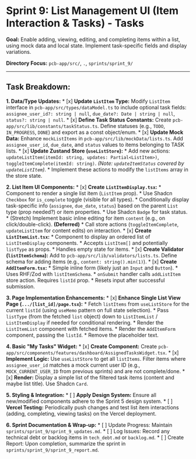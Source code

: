 # Sprint 9: List Management UI (Item Interaction & Tasks) - Tasks

**Goal:** Enable adding, viewing, editing, and completing items within a list, using mock data and local state. Implement task-specific fields and display variations.

**Directory Focus:** `pcb-app/src/`, `.`, `sprints/sprint_9/`

---

## Task Breakdown:

**1. Data/Type Updates:**
    *   [x] **Update `ListItem` Type:** Modify `ListItem` interface in `pcb-app/src/types/dataModel.ts` to include optional task fields: `assignee_user_id?: string | null`, `due_date?: Date | string | null`, `status?: string | null`.
    *   [x] **Define Task Status Constants:** Create `pcb-app/src/lib/constants/taskStatus.ts`. Define statuses (e.g., `TODO`, `IN_PROGRESS`, `DONE`) and export as a const object/enum.
    *   [x] **Update Mock Data:** Enhance `mockListItems` in `pcb-app/src/lib/mockData/lists.ts`. Add `assignee_user_id`, `due_date`, and `status` values to items belonging to TASK lists.
    *   [x] **Update Zustand Store (`useListStore`):**
        *   Add new actions: `updateListItem(itemId: string, updates: Partial<ListItem>)`, `toggleItemComplete(itemId: string)`.  *(Note: `updateItemStatus` covered by `updateListItem`)*.
        *   Implement these actions to modify the `listItems` array in the store state.

**2. List Item UI Components:**
    *   [x] **Create `ListItemDisplay.tsx`:**
        *   Component to render a single list item (`ListItem` prop).
        *   Use Shadcn `Checkbox` for `is_complete` toggle (visible for all types).
        *   Conditionally display task-specific info (`assignee`, `due_date`, `status`) based on the parent `List` type (prop needed?) or item properties.
        *   Use Shadcn `Badge` for task status.
        *   (Stretch) Implement basic inline editing for item `content` (e.g., on click/double-click). **(Deferred)**
        *   Call store actions (`toggleItemComplete`, `updateListItem` for content edits) on interaction.
    *   [x] **Create `ListItemList.tsx`:**
        *   Component to display an ordered list of `ListItemDisplay` components.
        *   Accepts `ListItem[]` and potentially `listType` as props.
        *   Handles empty state for items.
    *   [x] **Create Validator (`listItemSchema`):** Add to `pcb-app/src/lib/validators/lists.ts`. Define schema for adding items (e.g., `content: string().min(1)`).
    *   [x] **Create `AddItemForm.tsx`:**
        *   Simple inline form (likely just an `Input` and `Button`).
        *   Uses RHF/Zod with `listItemSchema`.
        *   `onSubmit` handler calls `addListItem` store action. Requires `listId` prop.
        *   Resets input after successful submission.

**3. Page Implementation Enhancements:**
    *   [x] **Enhance Single List View Page (`.../[list_id]/page.tsx`):**
        *   Fetch `listItems` from `useListStore` for the current `listId` (using `useMemo` pattern on full state selection).
        *   Pass `listType` (from the fetched `list` object) down to `ListItemList` / `ListItemDisplay` if needed for conditional rendering.
        *   Render the `ListItemList` component with fetched items.
        *   Render the `AddItemForm` component, passing the `listId`.
        *   Remove the placeholder text.

**4. Basic "My Tasks" Widget:**
    *   [x] **Create Component:** Create `pcb-app/src/components/features/dashboard/AssignedTasksWidget.tsx`.
    *   [x] **Implement Logic:** Use `useListStore` to get all `listItems`. Filter items where `assignee_user_id` matches a mock current user ID (e.g., `MOCK_CURRENT_USER_ID` from previous sprints) and are not complete/done.
    *   [x] **Render:** Display a simple list of the filtered task items (content and maybe list title). Use Shadcn `Card`.

**5. Styling & Integration:**
    *   [ ] **Apply Design System:** Ensure all new/modified components adhere to the Sprint 5 design system.
    *   [ ] **Vercel Testing:** Periodically push changes and test list item interactions (adding, completing, viewing tasks) on the Vercel deployment.

**6. Sprint Documentation & Wrap-up:**
    *   [ ] Update Progress: Maintain `sprints/sprint_9/sprint_9_updates.md`.
    *   [ ] Log Issues: Record any technical debt or backlog items in `tech_debt.md` or `backlog.md`.
    *   [ ] Create Report: Upon completion, summarize the sprint in `sprints/sprint_9/sprint_9_report.md`.

